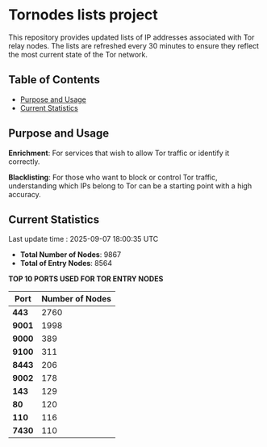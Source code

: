 # Tornodes lists project

This repository provides updated lists of IP addresses associated with Tor relay nodes. The lists are refreshed every 30 minutes to ensure they reflect the most current state of the Tor network.

## Table of Contents

- [Purpose and Usage](#purpose-and-usage)
- [Current Statistics](#current-statistics)


## Purpose and Usage

**Enrichment**: For services that wish to allow Tor traffic or identify it correctly.

**Blacklisting**: For those who want to block or control Tor traffic, understanding which IPs belong to Tor can be a starting point with a high accuracy.

## Current Statistics

Last update time : 2025-09-07 18:00:35 UTC

- **Total Number of Nodes**: 9867
- **Total of Entry Nodes**: 8564

**TOP 10 PORTS USED FOR TOR ENTRY NODES**

| **Port** | **Number of Nodes** |
|------|-----------------|
| **443**   | 2760  |
| **9001**   | 1998  |
| **9000**   | 389  |
| **9100**   | 311  |
| **8443**   | 206  |
| **9002**   | 178  |
| **143**   | 129  |
| **80**   | 120  |
| **110**   | 116  |
| **7430**   | 110  |

